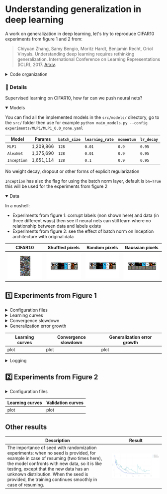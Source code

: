 # Understanding generalization in deep learning

A work on generalization in deep learning, let's try to reproduce CIFAR10 experiments from figure 1 and 2 from:

> Chiyuan Zhang, Samy Bengio, Moritz Hardt, Benjamin Recht, Oriol Vinyals. Understanding deep learning requires rethinking generalization. International Conference on Learning Representations (ICLR), 2017. [Arxiv](https://arxiv.org/abs/1611.03530).

<details>
<summary>Code organization</summary>

Go to the `src/` directory, then you will find the following programs

- `checkpoints` and `experiments` will be automatically created for storing models' `.pt` and `.yaml` configuration files respectively
- `models/` directory with implemented models (detailed above)
- `plots/` plots from data samples and results
- `main_fig1.py` `main_fig2.py` main script from which a single experiment can be launched using command line, different main for experiments from figure 1 and figure 2
- `main_models.py` quick main program for inspecting models (architecture, number of parameters...) with same arguments as the main programs
- `train.py` used in main script, contains training utilities
- `cifar10.py` wrapper of torchvision CIFAR10 that supports label and data corruption using `ModifiedCIFAR10` class
- `utils.py` more utilities
- `config-f1.yaml` `config-f2.yaml` base configuration for experiments

Use `python main-f1.py --help` and `python main-f2.py --help` to show program arguments

</details>


### :open_file_folder: Details

Supervised learning on CIFAR10, how far can we push neural nets?

<details open>
<summary>Models</summary>

You can find all the implemented models in the `src/models/` directory, go to the `src/` folder then use for example `python main_models.py --config experiments/MLP1/MLP1_0.0_none.yaml`

Model | Params | `batch_size` | `learning_rate` | `momentum` | `lr_decay`
----- | ------ | ------------ | --------------- | ---------- | ---------
`MLP1` | 1,209,866 | `128` | `0.01` | `0.9` | `0.95`
`AlexNet` | 1,375,690 | `128` | `0.01` | `0.9` | `0.95`
`Inception` | 1,651,114 | `128` | `0.1` | `0.9` | `0.95`

No weight decay, dropout or other forms of explicit regularization

`Inception` has also the flag for using the batch norm layer, default is `bn=True` this will be used for the experiments from figure 2

</details>

<details open>
<summary>Data</summary>

In a nushell:

- Experiments from figure 1: corrupt labels (non shown here) and data (in three different ways) then see if neural nets can still learn where no relationship between data and labels exists
- Experiments from figure 2: see the effect of batch norm on Inception architecture with original data

CIFAR10 | Shuffled pixels | Random pixels | Gaussian pixels
-- | -- | -- | --
![cifar10](src/plots/figures/cifar10.png) | ![cifar10](src/plots/figures/shuffled_pixels.png) | ![cifar10](src/plots/figures/random_pixels.png) | ![cifar10](src/plots/figures/gaussian_pixels.png)

</details>


## :one: Experiments from Figure 1

<details>
<summary>Configuration files</summary>

Experiments naming: `model_name`\_`label_corruption_prob`\_`data_corruption_type`

- `batch_size: 128`
- `checkpoint_dir: checkpoints/MLP1` or `checkpoints/AlexNet` or `checkpoints/Inception`
- `checkpoint_every: null`
- `comet_project: `
- `config: experiments/MLP1/MLP1_0.0_none.yaml` (as an example)
- `curve: false`
- `data_corruption_type: none`
- `device: cuda`
- `experiment_key: ` (see main program)
- `experiment_name: MLP1_0.0_none`
- `figure1: true`
- `interp_reached: false`
- `label_corruption_prob: 0.0`
- `learning_rate: 0.01`
- `log_every: 50`
- `lr_decay: 0.95`
- `model_name: MLP1` or `AlexNet` or `Inception`
- `momentum: 0.9`
- `num_epochs: 10`
- `num_workers: 2`
- `resume_checkpoint: ` (see training loop)
- `seed: 42`
- `weight_decay: 0.0`

```
python main_fig1 --config experiments/MLP1/MLP1_0.0_none.yaml
```

</details>

<details>
<summary>Learning curves</summary>

Loss per training step varying randomization test

- **True labels**: original CIFAR10 dataset `p=0.0`
- **Random labels**: dataset with random labels both train and test, probability (fraction) specified by `p=1.0`
- **Shuffled pixels**: a fixed pixels permutation is applied to train and test images
- **Random pixels**: different pixels permutation for each train and test image
- **Gaussian**: train and test images are generated according to a normal distribution with matching mean and std to the full dataset

Fixed architecture with varying randomization test
</details>

<details>
<summary>Convergence slowdown</summary>

Time to reach the interpolation threshold againts label corruption for each network. One must run 11 experiments for the corrution levels per 3 different architectures

We should see that as the label corruption level increases, the time to reach the interpolation threshold increases as well.
</details>

<details>
<summary>Generalization error growth</summary>

Test error at the interpolaton threshold against label corruption level for each network. Same as the previous experiment, just with another metric
</details>

Learning curves | Convergence slowdown | Generalization error growth
--- | --- | ---
plot | plot | plot

<details>
<summary>Logging</summary>

Train `MLP1` model on CIFAR10 with true labels

```
python main_fig1.py --config experiments/MLP1/MLP1_0.0_none.yaml
```

```
Running MLP1_0.0_none
Loading checkpoint: checkpoints/MLP1/e_005_MLP1_0.0_none.pt
Resuming training from epoch 6, step 30, previous runtime 3.85s
006: 100%|████████████████████████████████████| 391/391 [00:00<00:00, 456.75batch/s, train_acc=0.438, train_loss=1.75]
007: 100%|████████████████████████████████████| 391/391 [00:00<00:00, 498.94batch/s, train_acc=0.398, train_loss=1.79]
008: 100%|████████████████████████████████████| 391/391 [00:00<00:00, 480.78batch/s, train_acc=0.383, train_loss=1.79]
009: 100%|████████████████████████████████████| 391/391 [00:00<00:00, 528.55batch/s, train_acc=0.383, train_loss=1.82]
010: 100%|████████████████████████████████████| 391/391 [00:00<00:00, 556.55batch/s, train_acc=0.398, train_loss=1.91]
Saved checkpoint e_010_MLP1_0.0_none.pt at epoch 10, step 60, runtime 7.76s
Training completed in 3.92s <> Current runtime: 7.77s
Current training at epoch 10, step 60
```

</details>


## :two: Experiments from Figure 2

<details>
<summary>Configuration files</summary>

Experiments naming: Inception_bn`bn` (since in this experiments on the Inception architecture is involved)

- `batch_size: 128`
- `bn: true` or `false`
- `checkpoint_every: null`
- `comet_project: `
- `device: cuda`
- `experiment_key: null`
- `experiment_name: Inception_bnTrue`
- `figure1: false`
- `learning_rate: 0.1`
- `log_every: 100`
- `lr_decay: 0.95`
- `model_name: Inception`
- `momentum: 0.9`
- `num_epochs: 5`
- `num_workers: 2`
- `resume_checkpoint: null`
- `seed: 42`
- `weight_decay: 0.0`

```
python main_fig2.py --config experiments/Inception/Inception_bnTrue.yaml
```

</details>

Learning curves | Validation curves
-------------- | -----------
plot | plot


## Other results

**Description** | **Result**
--------------- | -----------
The importance of seed with randomization experiments: when no seed is provided, for example in case of resuming (two times here), the model confronts with new data, so it is like testing, except that the new data has an unknown distribution. When the seed is provided, the training continues smoothly in case of resuming. | ![](src/plots/figures/seed_noseed.jpeg)
